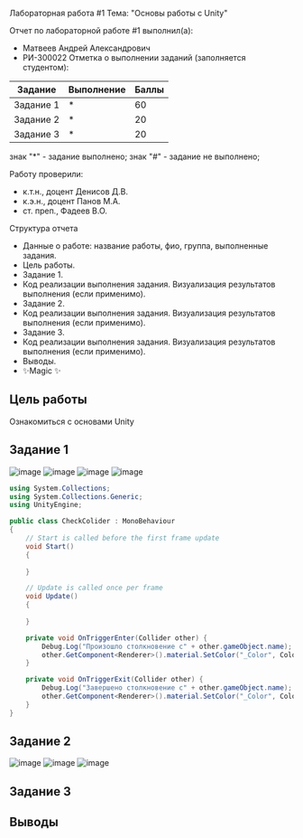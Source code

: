 Лабораторная работа #1
Тема: "Основы работы с Unity"

Отчет по лабораторной работе #1 выполнил(а):
- Матвеев Андрей Александрович
- РИ-300022
Отметка о выполнении заданий (заполняется студентом):

| Задание | Выполнение | Баллы |
| ------ | ------ | ------ |
| Задание 1 | * | 60 |
| Задание 2 | * | 20 |
| Задание 3 | * | 20 |

знак "*" - задание выполнено; знак "#" - задание не выполнено;

Работу проверили:
- к.т.н., доцент Денисов Д.В.
- к.э.н., доцент Панов М.А.
- ст. преп., Фадеев В.О.

Структура отчета

- Данные о работе: название работы, фио, группа, выполненные задания.
- Цель работы.
- Задание 1.
- Код реализации выполнения задания. Визуализация результатов выполнения (если применимо).
- Задание 2.
- Код реализации выполнения задания. Визуализация результатов выполнения (если применимо).
- Задание 3.
- Код реализации выполнения задания. Визуализация результатов выполнения (если применимо).
- Выводы.
- ✨Magic ✨

## Цель работы
Ознакомиться с основами Unity

## Задание 1

![image](https://user-images.githubusercontent.com/70385106/213868422-0dbeb226-69c6-443a-ae50-bdb1438b3f1e.png)
![image](https://user-images.githubusercontent.com/70385106/213868464-0bde0398-13db-4f4a-9d2a-419f03881719.png)
![image](https://user-images.githubusercontent.com/70385106/213869179-9250384a-b66c-4230-80cd-ca1e4377b7b9.png)
![image](https://user-images.githubusercontent.com/70385106/213869198-6867d168-11af-43e9-9dd2-7bf7fcc19688.png)

```C#
using System.Collections;
using System.Collections.Generic;
using UnityEngine;

public class CheckColider : MonoBehaviour
{
    // Start is called before the first frame update
    void Start()
    {
        
    }

    // Update is called once per frame
    void Update()
    {
        
    }

    private void OnTriggerEnter(Collider other) {
        Debug.Log("Произошло столкновение с" + other.gameObject.name);
        other.GetComponent<Renderer>().material.SetColor("_Color", Color.green);
    }

    private void OnTriggerExit(Collider other) {
        Debug.Log("Завершено столкновение с" + other.gameObject.name);
        other.GetComponent<Renderer>().material.SetColor("_Color", Color.red);
    }
}
```
## Задание 2
![image](https://user-images.githubusercontent.com/70385106/213870267-a5fdc0bf-2a91-478f-9558-02fe857b71c0.png)
![image](https://user-images.githubusercontent.com/70385106/213870301-2a7ac095-4ec8-4d50-8bb7-69c257dff531.png)
![image](https://user-images.githubusercontent.com/70385106/213870681-8f012a78-70bd-40cb-b269-2101ff1e7ad4.png)

## Задание 3


## Выводы




